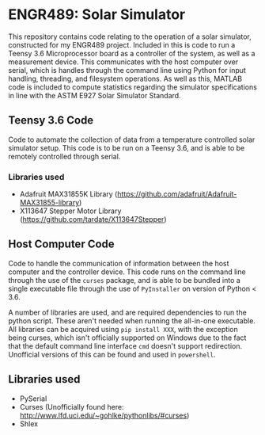 # ENGR489: Solar Simulator
This repository contains code relating to the operation of a solar simulator, constructed for my ENGR489 project. Included in this is code to run a Teensy 3.6 Microprocessor board as a controller of the system, as well as a measurement device. This communicates with the host computer over serial, which is handles through the command line using Python for input handling, threading, and filesystem operations.
As well as this, MATLAB code is included to compute statistics regarding the simulator specifications in line with the ASTM E927 Solar Simulator Standard.

## Teensy 3.6 Code
Code to automate the collection of data from a temperature controlled solar simulator setup. This code is to be run on a Teensy 3.6, and is able to be remotely controlled through serial.

### Libraries used
* Adafruit MAX31855K Library (https://github.com/adafruit/Adafruit-MAX31855-library)
* X113647 Stepper Motor Library (https://github.com/tardate/X113647Stepper)

## Host Computer Code
Code to handle the communication of information between the host computer and the controller device. This code runs on the command line through the use of the `curses` package, and is able to be bundled into a single executable file through the use of `PyInstaller` on version of Python < 3.6.

A number of libraries are used, and are required dependencies to run the python script. These aren't needed when running the all-in-one executable. All libraries can be acquired using `pip install XXX`, with the exception being curses, which isn't officially supported on Windows due to the fact that the default command line interface `cmd` doesn't support redirection. Unofficial versions of this can be found and used in `powershell`.

## Libraries used
* PySerial
* Curses (Unofficially found here: http://www.lfd.uci.edu/~gohlke/pythonlibs/#curses)
* Shlex
